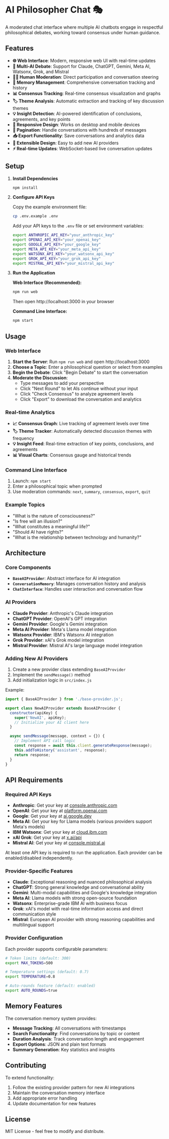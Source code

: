 # AI Philosopher Chat 🎭

A moderated chat interface where multiple AI chatbots engage in respectful philosophical debates, working toward consensus under human guidance.

## Features

- **🌐 Web Interface**: Modern, responsive web UI with real-time updates
- **🤖 Multi-AI Debate**: Support for Claude, ChatGPT, Gemini, Meta AI, Watsonx, Grok, and Mistral
- **👨‍💼 Human Moderation**: Direct participation and conversation steering
- **🧠 Memory Management**: Comprehensive conversation tracking and history
- **📊 Consensus Tracking**: Real-time consensus visualization and graphs
- **🏷️ Theme Analysis**: Automatic extraction and tracking of key discussion themes
- **💡 Insight Detection**: AI-powered identification of conclusions, agreements, and key points
- **📱 Responsive Design**: Works on desktop and mobile devices
- **📄 Pagination**: Handle conversations with hundreds of messages
- **📥 Export Functionality**: Save conversations and analytics data
- **🔧 Extensible Design**: Easy to add new AI providers
- **⚡ Real-time Updates**: WebSocket-based live conversation updates

## Setup

1. **Install Dependencies**
   ```bash
   npm install
   ```

2. **Configure API Keys**
   
   Copy the example environment file:
   ```bash
   cp .env.example .env
   ```
   
   Add your API keys to the `.env` file or set environment variables:
   ```bash
   export ANTHROPIC_API_KEY="your_anthropic_key"
   export OPENAI_API_KEY="your_openai_key" 
   export GOOGLE_API_KEY="your_google_key"
   export META_API_KEY="your_meta_api_key"
   export WATSONX_API_KEY="your_watsonx_api_key"
   export GROK_API_KEY="your_grok_api_key"
   export MISTRAL_API_KEY="your_mistral_api_key"
   ```

3. **Run the Application**
   
   **Web Interface (Recommended):**
   ```bash
   npm run web
   ```
   Then open http://localhost:3000 in your browser
   
   **Command Line Interface:**
   ```bash
   npm start
   ```

## Usage

### Web Interface

1. **Start the Server**: Run `npm run web` and open http://localhost:3000
2. **Choose a Topic**: Enter a philosophical question or select from examples
3. **Begin the Debate**: Click "Begin Debate" to start the conversation
4. **Moderate the Discussion**: 
   - Type messages to add your perspective
   - Click "Next Round" to let AIs continue without your input
   - Click "Check Consensus" to analyze agreement levels
   - Click "Export" to download the conversation and analytics

### Real-time Analytics

- **📈 Consensus Graph**: Live tracking of agreement levels over time
- **🏷️ Theme Tracker**: Automatically detected discussion themes with frequency
- **💡 Insight Feed**: Real-time extraction of key points, conclusions, and agreements
- **📊 Visual Charts**: Consensus gauge and historical trends

### Command Line Interface

1. Launch: `npm start`
2. Enter a philosophical topic when prompted
3. Use moderation commands: `next`, `summary`, `consensus`, `export`, `quit`

### Example Topics

- "What is the nature of consciousness?"
- "Is free will an illusion?"
- "What constitutes a meaningful life?"
- "Should AI have rights?"
- "What is the relationship between technology and humanity?"

## Architecture

### Core Components

- **`BaseAIProvider`**: Abstract interface for AI integration
- **`ConversationMemory`**: Manages conversation history and analysis
- **`ChatInterface`**: Handles user interaction and conversation flow

### AI Providers

- **Claude Provider**: Anthropic's Claude integration
- **ChatGPT Provider**: OpenAI's GPT integration  
- **Gemini Provider**: Google's Gemini integration
- **Meta AI Provider**: Meta's Llama model integration
- **Watsonx Provider**: IBM's Watsonx AI integration
- **Grok Provider**: xAI's Grok model integration
- **Mistral Provider**: Mistral AI's large language model integration

### Adding New AI Providers

1. Create a new provider class extending `BaseAIProvider`
2. Implement the `sendMessage()` method
3. Add initialization logic in `src/index.js`

Example:
```javascript
import { BaseAIProvider } from './base-provider.js';

export class NewAIProvider extends BaseAIProvider {
  constructor(apiKey) {
    super('NewAI', apiKey);
    // Initialize your AI client here
  }

  async sendMessage(message, context = {}) {
    // Implement API call logic
    const response = await this.client.generateResponse(message);
    this.addToHistory('assistant', response);
    return response;
  }
}
```

## API Requirements

### Required API Keys

- **Anthropic**: Get your key at [console.anthropic.com](https://console.anthropic.com)
- **OpenAI**: Get your key at [platform.openai.com](https://platform.openai.com)
- **Google**: Get your key at [ai.google.dev](https://ai.google.dev)
- **Meta AI**: Get your key for Llama models (various providers support Meta's models)
- **IBM Watsonx**: Get your key at [cloud.ibm.com](https://cloud.ibm.com/catalog/services/watsonx-ai)
- **xAI Grok**: Get your key at [x.ai/api](https://x.ai/api)
- **Mistral AI**: Get your key at [console.mistral.ai](https://console.mistral.ai)

At least one API key is required to run the application. Each provider can be enabled/disabled independently.

### Provider-Specific Features

- **Claude**: Exceptional reasoning and nuanced philosophical analysis
- **ChatGPT**: Strong general knowledge and conversational ability
- **Gemini**: Multi-modal capabilities and Google's knowledge integration
- **Meta AI**: Llama models with strong open-source foundation
- **Watsonx**: Enterprise-grade IBM AI with business focus
- **Grok**: xAI's model with real-time information access and direct communication style
- **Mistral**: European AI provider with strong reasoning capabilities and multilingual support

### Provider Configuration

Each provider supports configurable parameters:
```bash
# Token limits (default: 300)
export MAX_TOKENS=500

# Temperature settings (default: 0.7) 
export TEMPERATURE=0.8

# Auto-rounds feature (default: enabled)
export AUTO_ROUNDS=true
```

## Memory Features

The conversation memory system provides:

- **Message Tracking**: All conversations with timestamps
- **Search Functionality**: Find conversations by topic or content
- **Duration Analysis**: Track conversation length and engagement
- **Export Options**: JSON and plain text formats
- **Summary Generation**: Key statistics and insights

## Contributing

To extend functionality:

1. Follow the existing provider pattern for new AI integrations
2. Maintain the conversation memory interface
3. Add appropriate error handling
4. Update documentation for new features

## License

MIT License - feel free to modify and distribute.